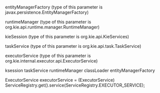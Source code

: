  entityManagerFactory (type of this parameter is javax.persistence.EntityManagerFactory) 

 runtimeManager (type of this parameter is org.kie.api.runtime.manager.RuntimeManager) 

 kieSession (type of this parameter is org.kie.api.KieServices) 

 taskService (type of this parameter is org.kie.api.task.TaskService) 

 executorService (type of this parameter is org.kie.internal.executor.api.ExecutorService) 

 ksession taskService runtimeManager classLoader entityManagerFactory 

 ExecutorService executorService = (ExecutorService) ServiceRegistry.get().service(ServiceRegistry.EXECUTOR_SERVICE); 
